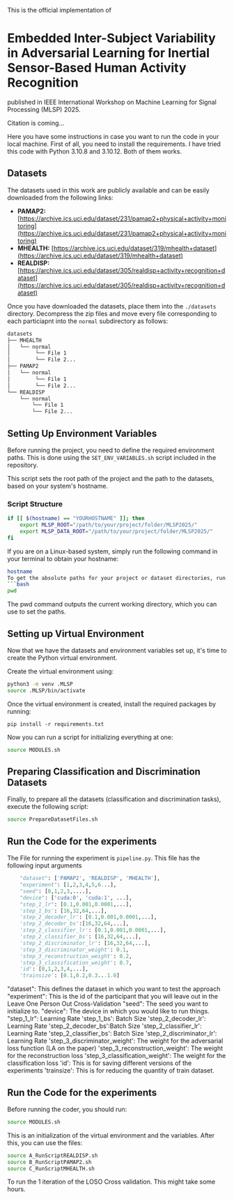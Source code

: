 This is the official implementation of 

# Embedded Inter-Subject Variability in Adversarial Learning for Inertial Sensor-Based Human Activity Recognition

published in IEEE International Workshop on Machine Learning for Signal Processing (MLSP) 2025.

Citation is coming...

Here you have some instructions in case you want to run the code in your local machine. First of all, you need to install the requirements. I have tried this code with Python 3.10.8 and 3.10.12. Both of them works.

## Datasets
The datasets used in this work are publicly available and can be easily downloaded from the following links:

- **PAMAP2:** [https://archive.ics.uci.edu/dataset/231/pamap2+physical+activity+monitoring](https://archive.ics.uci.edu/dataset/231/pamap2+physical+activity+monitoring)
- **MHEALTH:** [https://archive.ics.uci.edu/dataset/319/mhealth+dataset](https://archive.ics.uci.edu/dataset/319/mhealth+dataset)
- **REALDISP:** [https://archive.ics.uci.edu/dataset/305/realdisp+activity+recognition+dataset](https://archive.ics.uci.edu/dataset/305/realdisp+activity+recognition+dataset)

Once you have downloaded the datasets, place them into the `./datasets` directory. Decompress the zip files and move every file corresponding to each particiapnt into the `normal` subdirectory as follows:

```bash
datasets
├── MHEALTH
│   └── normal
│        └── File 1
│        └── File 2...
├── PAMAP2
│   └── normal
│        └── File 1
│        └── File 2...
└── REALDISP
    └── normal
        └── File 1
        └── File 2...
```
## Setting Up Environment Variables

Before running the project, you need to define the required environment paths. This is done using the `SET_ENV_VARIABLES.sh` script included in the repository.

This script sets the root path of the project and the path to the datasets, based on your system's hostname.

### Script Structure

```bash
if [[ $(hostname) == "YOURHOSTNAME" ]]; then
    export MLSP_ROOT="/path/to/your/project/folder/MLSP2025/"
    export MLSP_DATA_ROOT="/path/to/your/project/folder/MLSP2025/"
fi
```
If you are on a Linux-based system, simply run the following command in your terminal to obtain your hostname:
```bash
hostname
To get the absolute paths for your project or dataset directories, run:
```bash
pwd
```
The pwd command outputs the current working directory, which you can use to set the paths.


## Setting up Virtual Environment

Now that we have the datasets and environment variables set up, it's time to create the Python virtual environment.

Create the virtual environment using:

```bash
python3 -m venv .MLSP
source .MLSP/bin/activate
```


Once the virtual environment is created, install the required packages by running:

`pip install -r requirements.txt`

Now you can run a script for initializing everything at one:
```bash
source MODULES.sh
```

## Preparing Classification and Discrimination Datasets

Finally, to prepare all the datasets (classification and discrimination tasks), execute the following script:

```bash
source PrepareDatasetFiles.sh
```

## Run the Code for the experiments

The File for running the experiment is `pipeline.py`. This file has the following input arguments

```python
    "dataset": ['PAMAP2', 'REALDISP', 'MHEALTH'], 
    "experiment": [1,2,3,4,5,6...], 
    "seed": [0,1,2,3,....],
    "device": ['cuda:0', 'cuda:1', ...],
    "step_1_lr": [0.1,0.001,0.0001,...], 
    'step_1_bs': [16,32,64,...],
    'step_2_decoder_lr': [0.1,0.001,0.0001,...],
    'step_2_decoder_bs':[16,32,64,...],
    'step_2_classifier_lr': [0.1,0.001,0.0001,...],
    'step_2_classifier_bs': [16,32,64,...],
    'step_2_discriminator_lr': [16,32,64,...],
    'step_3_discriminator_weight': 0.1,
    'step_3_reconstruction_weight': 0.2,
    'step_3_classification_weight': 0.7,
    'id': [0,1,2,3,4,...],
    'trainsize': [0.1,0.2,0.3...1.0]
```
"dataset": This defines the dataset in which you want to test the approach 
"experiment": This is the id of the participant that you will leave out in the Leave One Person Out Cross-Validation 
"seed": The seed you want to initialize to.
"device": The device in which you would like to run things.
"step_1_lr": Learning Rate
'step_1_bs': Batch Size
'step_2_decoder_lr': Learning Rate
'step_2_decoder_bs':Batch Size
'step_2_classifier_lr': Learning Rate
'step_2_classifier_bs': Batch Size
'step_2_discriminator_lr': Learning Rate
'step_3_discriminator_weight': The weight for the adversarial loss function (LA on the paper)
'step_3_reconstruction_weight': The weight for the reconstruction loss
'step_3_classification_weight': The weight for the classification loss
'id': This is for saving different versions of the experiments
'trainsize': This is for reducing the quantity of train dataset.


## Run the Code for the experiments

Before running the coder, you should run:


```bash
source MODULES.sh
```

This is an initialization of the virtual environment and the variables. After this, you can use the files:

```bash
source A_RunScriptREALDISP.sh
source B_RunScriptPAMAP2.sh
source C_RunScriptMHEALTH.sh
```

To run the 1 iteration of the LOSO Cross validation. This might take some hours.
